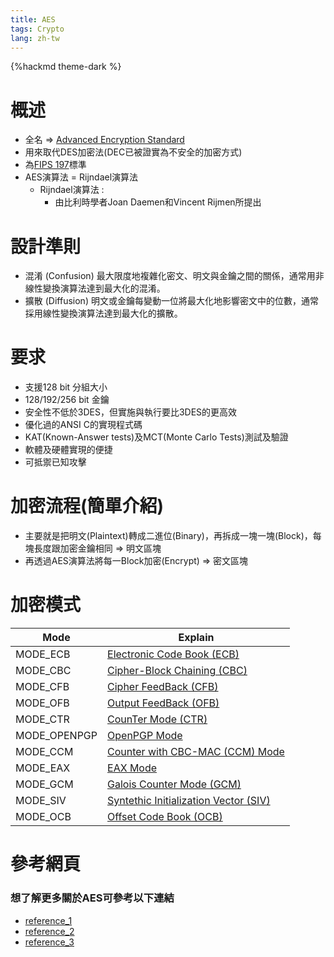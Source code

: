 ```yaml
---
title: AES
tags: Crypto
lang: zh-tw
---
```


{%hackmd theme-dark %}

# 概述
- 全名 => [Advanced Encryption Standard](https://zh.wikipedia.org/wiki/%E9%AB%98%E7%BA%A7%E5%8A%A0%E5%AF%86%E6%A0%87%E5%87%86)
- 用來取代DES加密法(DEC已被證實為不安全的加密方式)
- 為[FIPS 197](https://csrc.nist.gov/csrc/media/publications/fips/197/final/documents/fips-197.pdf)標準
- AES演算法 = Rijndael演算法
    - Rijndael演算法 : 
        - 由比利時學者Joan Daemen和Vincent Rijmen所提出

# 設計準則
- 混淆 (Confusion) 最大限度地複雜化密文、明文與金鑰之間的關係，通常用非線性變換演算法達到最大化的混淆。
- 擴散 (Diffusion) 明文或金鑰每變動一位將最大化地影響密文中的位數，通常採用線性變換演算法達到最大化的擴散。

# 要求
- 支援128 bit 分組大小
- 128/192/256 bit 金鑰
- 安全性不低於3DES，但實施與執行要比3DES的更高效
- 優化過的ANSI C的實現程式碼
- KAT(Known-Answer tests)及MCT(Monte Carlo Tests)測試及驗證
- 軟體及硬體實現的便捷
- 可抵禦已知攻擊

# 加密流程(簡單介紹)
- 主要就是把明文(Plaintext)轉成二進位(Binary)，再拆成一塊一塊(Block)，每塊長度跟加密金鑰相同 => 明文區塊
- 再透過AES演算法將每一Block加密(Encrypt) => 密文區塊

# 加密模式
|Mode|Explain|
|----|----|
|MODE_ECB|[Electronic Code Book (ECB)](https://pycryptodome.readthedocs.io/en/latest/src/cipher/classic.html#ecb-mode)|
|MODE_CBC|[Cipher-Block Chaining (CBC)](https://pycryptodome.readthedocs.io/en/latest/src/cipher/classic.html#cbc-mode)|
|MODE_CFB|[Cipher FeedBack (CFB)](https://pycryptodome.readthedocs.io/en/latest/src/cipher/classic.html#cfb-mode)|
|MODE_OFB|[Output FeedBack (OFB)](https://pycryptodome.readthedocs.io/en/latest/src/cipher/classic.html#ofb-mode)|
|MODE_CTR|[CounTer Mode (CTR)](https://pycryptodome.readthedocs.io/en/latest/src/cipher/classic.html#ctr-mode)|
|MODE_OPENPGP|[OpenPGP Mode](https://pycryptodome.readthedocs.io/en/latest/src/cipher/classic.html#openpgp-mode)|
|MODE_CCM|[Counter with CBC-MAC (CCM) Mode](https://pycryptodome.readthedocs.io/en/latest/src/cipher/modern.html#ccm-mode)|
|MODE_EAX|[EAX Mode](https://pycryptodome.readthedocs.io/en/latest/src/cipher/modern.html#eax-mode)|
|MODE_GCM|[Galois Counter Mode (GCM)](https://pycryptodome.readthedocs.io/en/latest/src/cipher/modern.html#gcm-mode)|
|MODE_SIV|[Syntethic Initialization Vector (SIV)](https://pycryptodome.readthedocs.io/en/latest/src/cipher/modern.html#siv-mode)|
|MODE_OCB|[Offset Code Book (OCB)](https://pycryptodome.readthedocs.io/en/latest/src/cipher/modern.html#ocb-mode)|

# 參考網頁
### 想了解更多關於AES可參考以下連結
- [reference_1](https://ithelp.ithome.com.tw/articles/10249488)
- [reference_2](https://www.readfog.com/a/1638277099874783232)
- [reference_3](https://www.itread01.com/content/1541892089.html)